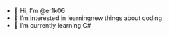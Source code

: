 - 👋 Hi, I’m @er1k06
- 👀 I’m interested in learningnew things about coding
- 🌱 I’m currently learning C#

<!---
er1k06/er1k06 is a ✨ special ✨ repository because its `README.md` (this file) appears on your GitHub profile.
You can click the Preview link to take a look at your changes.
--->
